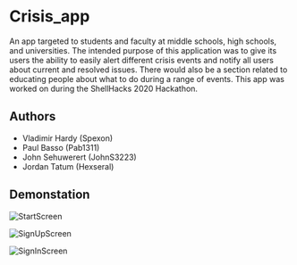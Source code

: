# Crisis_app

An app targeted to students and faculty at middle schools, high schools, and universities. The intended purpose of this application was to give its users the ability to easily alert different crisis events and notify all users about current and resolved issues. There would also be a section related to educating people about what to do during a range of events. This app was worked on during the ShellHacks 2020 Hackathon.

## Authors
<ul>
  <li> Vladimir Hardy (Spexon)</li>
  <li> Paul Basso (Pab1311) </li>
  <li> John Sehuwerert (JohnS3223) </li>
  <li> Jordan Tatum (Hexseral)</li>
</ul>

## Demonstation 


![StartScreen](https://gyazo.com/39772a043e3a5210c4eb1d523acf8d17.png)

![SignUpScreen](https://gyazo.com/5b8468c14b8df8a1f194707c540f055d.png)

![SignInScreen](https://gyazo.com/fb40c7b63d68e30c455c370762ab52cf.png)
